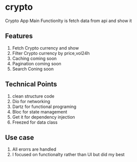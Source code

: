 # crypto
Crypto App Main Functionlty is fetch data from api and show it 

## Features
1) Fetch Crypto currency and show
2) Filter Crypto currency by price,vol24h
3) Caching coming soon
4) Pagination coming soon
5) Search Coning soon

## Technical Points 
1) clean structure code
2) Dio for networking
3) Dartz for functional programing
4) Bloc for state management
5) Get it for dependency injection
6) Freezed for data class 
## Use case
1) All erorrs are handled
2) I focused on functionalty rather than UI but did my best
